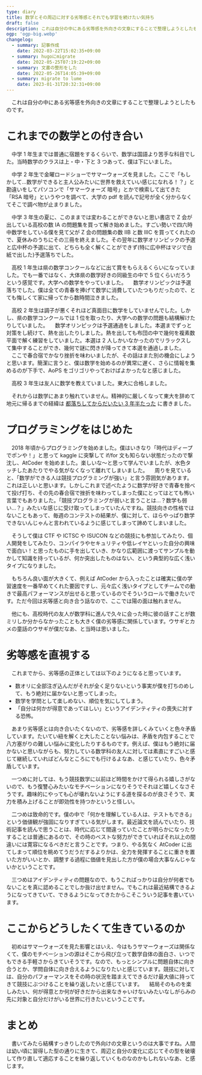 ```yaml
---
type: diary
title: 数学とその周辺に対する劣等感とそれでも学習を続けたい気持ち
draft: false
description: これは自分の中にある劣等感を外向きの文章にすることで整理しようとしたものです。
ogp: 'ogp-big.webp'
changelog:
  - summary: 記事作成
    date: 2022-03-22T15:02:35+09:00
  - summary: hugoにmigrate
    date: 2022-05-25T07:19:22+09:00
  - summary: 文書の整形をした
    date: 2022-05-26T14:05:39+09:00
  - summary: migrate to lume
    date: 2023-01-31T20:32:31+09:00
---
```


　これは自分の中にある劣等感を外向きの文章にすることで整理しようとしたものです。

# これまでの数学との付き合い

　中学 1 年生までは普通に宿題をするくらいで、数学は国語より苦手な科目でした。当時数学のクラスは上・中・下と 3 つあって、僕は下にいました。

　中学 2 年生で金曜ロードショーでサマーウォーズを見ました。ここで「もしかして...数学ができると主人公みたいに世界を救えていい感じになれる！？」と勘違いをしてパソコンで「サマーウォーズ 暗号」とかで検索して出てきた「RSA 暗号」というやつを調べて、大学の pdf を読んで記号が全く分からなくてそこで調べ物が止まりました。

　中学 3 年生の夏に、このままでは変わることができないと思い書店で Z 会が出している高校の数 IA の問題集を買って解き始めました。すごい勢いで四六時中数学をしている僕を見て父が Z 会の問題集の数 IIB と数 IIIC を買ってくれたので、夏休みのうちにその三冊を終えました。その翌年に数学オリンピックの予選と広中杯の予選に出て、どちらも全く解くことができず(特に広中杯はマジで白紙で出した)予選落ちでした。

　高校 1 年生は県の数学コンクールなどに出て賞をもらえるくらいになっていました。でも一番ではなく、大体県の数学好きの同級生の中で 5 位くらいだろうという感覚です。大学への数学をやっていました。
　数学オリンピックは予選落ちでした。僕は全ての青春を捧げて数学に消費していたつもりだったので、とても悔しくて家に帰ってから数時間泣きました。

　高校 2 年生は調子が悪くそれほど真面目に数学をしていませんでした。しかし、県の数学コンクールでは 1 位を取ったり、大学への数学の問題も結構解けたりしていました。
　数学オリンピックは予選通過をしました。本選までずっと対策をし続けて、熱を出したりしました。熱を出しても布団の中で幾何を複素数平面で解く練習をしていました。本選は 2 人しかいなかったのでリラックスして集中することができ、幾何で謎に閃きが降ってきて本選を通過しました。
　ここで春合宿でかなり挫折を味わいましたが、その話はまた別の機会にしようと思います。簡潔に言うと、僕は数学を始めるのが異常に遅く、さらに情報を集めるのが下手で、AoPS をゴリゴリやっておけばよかったなと感じました。

　高校 3 年生は友人に数学を教えていました。東大に合格しました。

　それからは数学にあまり触れていません。精神的に厳しくなって東大を辞めて地元に帰るまでの経緯は [都落ちしてからだいたい 3 年半たった](https://blog.uta8a.net/diary/2021-04-23-bet) に書きました。

# プログラミングをはじめた

　2018 年頃からプログラミングを始めました。僕はいきなり「時代はディープでポンや！」と思って kaggle に突撃して if/for 文も知らない状態だったので撃沈し、AtCoder を始めました。楽しいな〜と思って学んでいましたが、水色タッチしたあたりでやる気がなくなって離れてしまいました。
　周りを見ていると、「数学ができる人は競技プログラミングが強い」と言う雰囲気があります。これは正しいと思います。しかしこれまで述べたように数学が好きで青春を捨べて投げ打ち、その先の春合宿で挫折を味わってしまった僕にとってはとても怖い言葉でもありました。「競技プログラミングが弱いと言うことは...？数学も弱い...？」みたいな感じに受け取ってしまっていたんですね。競技向きの性格ではないこともあって、毎週のコンテストの結果が、僕に対して、ほらやっぱり数学できないんじゃんと言われているように感じてしまって諦めてしまいました。

　そうして僕は CTF や ICTSC や ISUCON などの競技にも参加してみたり、個人開発をしてみたり、コンパイラやセキュリティや低レイヤといった自分の興味で面白い！と思ったものに手を出していき、かなり広範囲に渡ってサンプルを動かして知識を持っているが、何か突出したものはない、という典型的な広く浅いタイプになりました。

　もちろん良い面が大きくて、例えば AtCoder から入ったことは確実に僕の学習速度を一番早めてくれた要因ですし、元々広く浅いタイプとしてチームでの動きで最高パフォーマンスが出せると思っているのでそういうロールで働きたいです。ただ今回は劣等感と向き合う話なので、ここでは陽の面は触れません。

　他にも、高校時代の友人が数学科に進んで久々に会った時に彼の話すことが数ミリしか分からなかったことも大きく僕の劣等感に関係しています。ウサギとカメの童話のウサギが僕だなあ、と当時は思いました。

# 劣等感を直視する

　これまでから、劣等感の正体としては以下のようになると思っています。

- 数オリに全部注ぎ込んだがそれが全く足りないという事実が僕を打ちのめして、もう絶対に届かないと思ってしまった。
- 数学を学問として楽しめない、順位を気にしてしまう。
- 「自分は何かが得意であってほしい」というアイデンティティの喪失に対する恐怖。

　あまり劣等感とは向き合いたくないので、劣等感を詳しくみていくと色々矛盾しています。たいてい紐を解くと大したことない悩みは、矛盾を内包することで八方塞がりの難しい悩みに変化したりするものです。例えば、僕はもう絶対に届かないと思いながらも、努力している数学科の友人に対しては素直にすごいと感じて継続していればどんなところにでも行けるよなあ、と感じていたり、色々矛盾しています。

　一つめに対しては、もう競技数学に以前ほど時間をかけて得られる嬉しさがないので、もう復讐心みたいなモチベーションになりそうでそれほど嬉しくなさそうです。趣味的にやっても心が壊れないようにする道を探るのが良さそうで、実力を積み上げることが即効性を持つかというと怪しい。

　二つめは致命的です。僕の中で「何かを理解している人は、テストもできる」という価値観が強固になりすぎている気がします。最近論文を読んでいたり、技術記事を読んで思うことは、時代に応じて間違っていたことが明らかになったりすることは普通にあるので、その時のベストな努力ができていればそれ以上の間違いには寛容になるべきだと言うことです。つまり、やる気なく AtCoder に出てしまって順位を眺めてうだうだするよりかは、全力を発揮することに重きを置いた方がいいとか、調整する過程に価値を見出した方が僕の場合大事なんじゃないかということです。

　三つめはアイデンティティの問題なので、もうこればっかりは自分が何者でもないことを真に認めることでしか抜け出せません。でもこれは最近結構できるようになってきていて、できるようになってきたからこそこういう記事を書いています。

# ここからどうしたくて生きているのか

　初めはサマーウォーズを見た影響とはいえ、今はもうサマーウォーズは関係なくて、僕のモチベーションの源はそこから飛び立って数学自体の面白さ、いつでもできる手軽さからきていそうです。なので、もっとシンプルに問題自体に向き合うとか、学問自体に向き合えるようになりたいと感じています。競技に対しては、自分のパフォーマンスをその時の状況を踏まえてできるだけ最大値に持ってきて競技にぶつけることを繰り返したいと感じています。
　結局そのものを楽しみたい、何が得意とか何が好きだから出来なきゃいけないみたいなしがらみの先に対象と自分だけがいる世界に行きたいということです。

# まとめ

　書いてみたら結構すっきりしたので外向けの文章というのは大事ですね。人間は幼い頃に習得した型の通りに生きて、周辺と自分の変化に応じてその型を破壊して作り直して適応することを繰り返していくものなのかもしれないなあ、と感じます。
